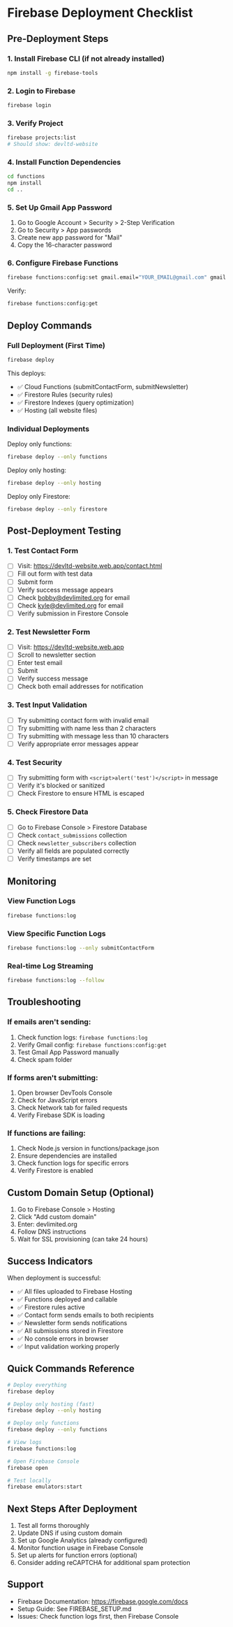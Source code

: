 # Firebase Deployment Checklist

## Pre-Deployment Steps

### 1. Install Firebase CLI (if not already installed)
```bash
npm install -g firebase-tools
```

### 2. Login to Firebase
```bash
firebase login
```

### 3. Verify Project
```bash
firebase projects:list
# Should show: devltd-website
```

### 4. Install Function Dependencies
```bash
cd functions
npm install
cd ..
```

### 5. Set Up Gmail App Password
1. Go to Google Account > Security > 2-Step Verification
2. Go to Security > App passwords
3. Create new app password for "Mail"
4. Copy the 16-character password

### 6. Configure Firebase Functions
```bash
firebase functions:config:set gmail.email="YOUR_EMAIL@gmail.com" gmail.password="YOUR_16_CHAR_APP_PASSWORD"
```

Verify:
```bash
firebase functions:config:get
```

## Deploy Commands

### Full Deployment (First Time)
```bash
firebase deploy
```

This deploys:
- ✅ Cloud Functions (submitContactForm, submitNewsletter)
- ✅ Firestore Rules (security rules)
- ✅ Firestore Indexes (query optimization)
- ✅ Hosting (all website files)

### Individual Deployments

Deploy only functions:
```bash
firebase deploy --only functions
```

Deploy only hosting:
```bash
firebase deploy --only hosting
```

Deploy only Firestore:
```bash
firebase deploy --only firestore
```

## Post-Deployment Testing

### 1. Test Contact Form
- [ ] Visit: https://devltd-website.web.app/contact.html
- [ ] Fill out form with test data
- [ ] Submit form
- [ ] Verify success message appears
- [ ] Check bobby@devlimited.org for email
- [ ] Check kyle@devlimited.org for email
- [ ] Verify submission in Firestore Console

### 2. Test Newsletter Form
- [ ] Visit: https://devltd-website.web.app
- [ ] Scroll to newsletter section
- [ ] Enter test email
- [ ] Submit
- [ ] Verify success message
- [ ] Check both email addresses for notification

### 3. Test Input Validation
- [ ] Try submitting contact form with invalid email
- [ ] Try submitting with name less than 2 characters
- [ ] Try submitting with message less than 10 characters
- [ ] Verify appropriate error messages appear

### 4. Test Security
- [ ] Try submitting form with `<script>alert('test')</script>` in message
- [ ] Verify it's blocked or sanitized
- [ ] Check Firestore to ensure HTML is escaped

### 5. Check Firestore Data
- [ ] Go to Firebase Console > Firestore Database
- [ ] Check `contact_submissions` collection
- [ ] Check `newsletter_subscribers` collection
- [ ] Verify all fields are populated correctly
- [ ] Verify timestamps are set

## Monitoring

### View Function Logs
```bash
firebase functions:log
```

### View Specific Function Logs
```bash
firebase functions:log --only submitContactForm
```

### Real-time Log Streaming
```bash
firebase functions:log --follow
```

## Troubleshooting

### If emails aren't sending:
1. Check function logs: `firebase functions:log`
2. Verify Gmail config: `firebase functions:config:get`
3. Test Gmail App Password manually
4. Check spam folder

### If forms aren't submitting:
1. Open browser DevTools Console
2. Check for JavaScript errors
3. Check Network tab for failed requests
4. Verify Firebase SDK is loading

### If functions are failing:
1. Check Node.js version in functions/package.json
2. Ensure dependencies are installed
3. Check function logs for specific errors
4. Verify Firestore is enabled

## Custom Domain Setup (Optional)

1. Go to Firebase Console > Hosting
2. Click "Add custom domain"
3. Enter: devlimited.org
4. Follow DNS instructions
5. Wait for SSL provisioning (can take 24 hours)

## Success Indicators

When deployment is successful:
- ✅ All files uploaded to Firebase Hosting
- ✅ Functions deployed and callable
- ✅ Firestore rules active
- ✅ Contact form sends emails to both recipients
- ✅ Newsletter form sends notifications
- ✅ All submissions stored in Firestore
- ✅ No console errors in browser
- ✅ Input validation working properly

## Quick Commands Reference

```bash
# Deploy everything
firebase deploy

# Deploy only hosting (fast)
firebase deploy --only hosting

# Deploy only functions
firebase deploy --only functions

# View logs
firebase functions:log

# Open Firebase Console
firebase open

# Test locally
firebase emulators:start
```

## Next Steps After Deployment

1. Test all forms thoroughly
2. Update DNS if using custom domain
3. Set up Google Analytics (already configured)
4. Monitor function usage in Firebase Console
5. Set up alerts for function errors (optional)
6. Consider adding reCAPTCHA for additional spam protection

## Support

- Firebase Documentation: https://firebase.google.com/docs
- Setup Guide: See FIREBASE_SETUP.md
- Issues: Check function logs first, then Firebase Console
